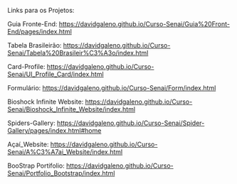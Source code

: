 Links para os Projetos:

Guia Fronte-End:
https://davidgaleno.github.io/Curso-Senai/Guia%20Front-End/pages/index.html

Tabela Brasileirão:
https://davidgaleno.github.io/Curso-Senai/Tabela%20Brasileir%C3%A3o/index.html

Card-Profile:
https://davidgaleno.github.io/Curso-Senai/UI_Profile_Card/index.html

Formulário:
https://davidgaleno.github.io/Curso-Senai/Form/index.html

Bioshock Infinite Website:
https://davidgaleno.github.io/Curso-Senai/Bioshock_Infinite_Website/index.html

Spiders-Gallery:
https://davidgaleno.github.io/Curso-Senai/Spider-Gallery/pages/index.html#home

Açaí_Website:
https://davidgaleno.github.io/Curso-Senai/A%C3%A7ai_Website/index.html

BooStrap Portifolio:
https://davidgaleno.github.io/Curso-Senai/Portfolio_Bootstrap/index.html
